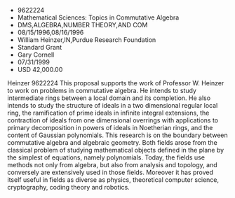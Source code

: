 
* 9622224
* Mathematical Sciences: Topics in Commutative Algebra
* DMS,ALGEBRA,NUMBER THEORY,AND COM
* 08/15/1996,08/16/1996
* William Heinzer,IN,Purdue Research Foundation
* Standard Grant
* Gary Cornell
* 07/31/1999
* USD 42,000.00

Heinzer 9622224 This proposal supports the work of Professor W. Heinzer to work
on problems in commutative algebra. He intends to study intermediate rings
between a local domain and its completion. He also intends to study the
structure of ideals in a two dimensional regular local ring, the ramification of
prime ideals in infinite integral extensions, the contraction of ideals from one
dimensional overrings with applications to primary decomposition in powers of
ideals in Noetherian rings, and the content of Gaussian polynomials. This
research is on the boundary between commutative algebra and algebraic geometry.
Both fields arose from the classical problem of studying mathematical objects
defined in the plane by the simplest of equations, namely polynomials. Today,
the fields use methods not only from algebra, but also from analysis and
topology, and conversely are extensively used in those fields. Moreover it has
proved itself useful in fields as diverse as physics, theoretical computer
science, cryptography, coding theory and robotics.
